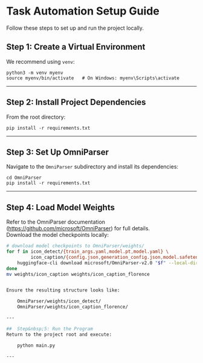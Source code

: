 # Task Automation Setup Guide

Follow these steps to set up and run the project locally.

##  Step&nbsp;1: Create a Virtual Environment
We recommend using `venv`:

    python3 -m venv myenv
    source myenv/bin/activate   # On Windows: myenv\Scripts\activate

---

##  Step&nbsp;2: Install Project Dependencies
From the root directory:

    pip install -r requirements.txt

---

##  Step&nbsp;3: Set Up OmniParser
Navigate to the `OmniParser` subdirectory and install its dependencies:

    cd OmniParser
    pip install -r requirements.txt

---

##   Step&nbsp;4: Load Model Weights
Refer to the OmniParser documentation (https://github.com/microsoft/OmniParser) for full details.  
Download the model checkpoints locally:

```bash
# download model checkpoints to OmniParser/weights/
for f in icon_detect/{train_args.yaml,model.pt,model.yaml} \
         icon_caption/{config.json,generation_config.json,model.safetensors}; do
    huggingface-cli download microsoft/OmniParser-v2.0 "$f" --local-dir weights
done
mv weights/icon_caption weights/icon_caption_florence


Ensure the resulting structure looks like:

    OmniParser/weights/icon_detect/
    OmniParser/weights/icon_caption_florence/

---

##  Step&nbsp;5: Run the Program
Return to the project root and execute:

    python main.py

---


